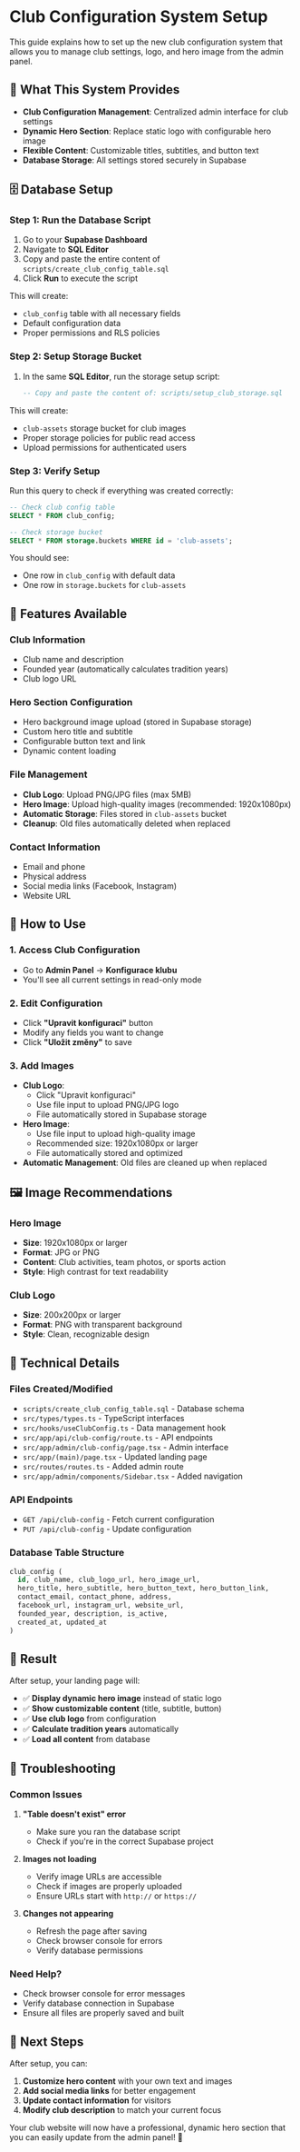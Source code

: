 # Club Configuration System Setup

This guide explains how to set up the new club configuration system that allows you to manage club settings, logo, and hero image from the admin panel.

## 🎯 **What This System Provides**

- **Club Configuration Management**: Centralized admin interface for club settings
- **Dynamic Hero Section**: Replace static logo with configurable hero image
- **Flexible Content**: Customizable titles, subtitles, and button text
- **Database Storage**: All settings stored securely in Supabase

## 🗄️ **Database Setup**

### Step 1: Run the Database Script

1. Go to your **Supabase Dashboard**
2. Navigate to **SQL Editor**
3. Copy and paste the entire content of `scripts/create_club_config_table.sql`
4. Click **Run** to execute the script

This will create:
- `club_config` table with all necessary fields
- Default configuration data
- Proper permissions and RLS policies

### Step 2: Setup Storage Bucket

1. In the same **SQL Editor**, run the storage setup script:
   ```sql
   -- Copy and paste the content of: scripts/setup_club_storage.sql
   ```

This will create:
- `club-assets` storage bucket for club images
- Proper storage policies for public read access
- Upload permissions for authenticated users

### Step 3: Verify Setup

Run this query to check if everything was created correctly:

```sql
-- Check club config table
SELECT * FROM club_config;

-- Check storage bucket
SELECT * FROM storage.buckets WHERE id = 'club-assets';
```

You should see:
- One row in `club_config` with default data
- One row in `storage.buckets` for `club-assets`

## 🎨 **Features Available**

### **Club Information**
- Club name and description
- Founded year (automatically calculates tradition years)
- Club logo URL

### **Hero Section Configuration**
- Hero background image upload (stored in Supabase storage)
- Custom hero title and subtitle
- Configurable button text and link
- Dynamic content loading

### **File Management**
- **Club Logo**: Upload PNG/JPG files (max 5MB)
- **Hero Image**: Upload high-quality images (recommended: 1920x1080px)
- **Automatic Storage**: Files stored in `club-assets` bucket
- **Cleanup**: Old files automatically deleted when replaced

### **Contact Information**
- Email and phone
- Physical address
- Social media links (Facebook, Instagram)
- Website URL

## 🚀 **How to Use**

### **1. Access Club Configuration**
- Go to **Admin Panel** → **Konfigurace klubu**
- You'll see all current settings in read-only mode

### **2. Edit Configuration**
- Click **"Upravit konfiguraci"** button
- Modify any fields you want to change
- Click **"Uložit změny"** to save

### **3. Add Images**
- **Club Logo**: 
  - Click "Upravit konfiguraci"
  - Use file input to upload PNG/JPG logo
  - File automatically stored in Supabase storage
- **Hero Image**: 
  - Use file input to upload high-quality image
  - Recommended size: 1920x1080px or larger
  - File automatically stored and optimized
- **Automatic Management**: Old files are cleaned up when replaced

## 🖼️ **Image Recommendations**

### **Hero Image**
- **Size**: 1920x1080px or larger
- **Format**: JPG or PNG
- **Content**: Club activities, team photos, or sports action
- **Style**: High contrast for text readability

### **Club Logo**
- **Size**: 200x200px or larger
- **Format**: PNG with transparent background
- **Style**: Clean, recognizable design

## 🔧 **Technical Details**

### **Files Created/Modified**
- `scripts/create_club_config_table.sql` - Database schema
- `src/types/types.ts` - TypeScript interfaces
- `src/hooks/useClubConfig.ts` - Data management hook
- `src/app/api/club-config/route.ts` - API endpoints
- `src/app/admin/club-config/page.tsx` - Admin interface
- `src/app/(main)/page.tsx` - Updated landing page
- `src/routes/routes.ts` - Added admin route
- `src/app/admin/components/Sidebar.tsx` - Added navigation

### **API Endpoints**
- `GET /api/club-config` - Fetch current configuration
- `PUT /api/club-config` - Update configuration

### **Database Table Structure**
```sql
club_config (
  id, club_name, club_logo_url, hero_image_url,
  hero_title, hero_subtitle, hero_button_text, hero_button_link,
  contact_email, contact_phone, address,
  facebook_url, instagram_url, website_url,
  founded_year, description, is_active,
  created_at, updated_at
)
```

## 🎉 **Result**

After setup, your landing page will:
- ✅ **Display dynamic hero image** instead of static logo
- ✅ **Show customizable content** (title, subtitle, button)
- ✅ **Use club logo** from configuration
- ✅ **Calculate tradition years** automatically
- ✅ **Load all content** from database

## 🚨 **Troubleshooting**

### **Common Issues**

1. **"Table doesn't exist" error**
   - Make sure you ran the database script
   - Check if you're in the correct Supabase project

2. **Images not loading**
   - Verify image URLs are accessible
   - Check if images are properly uploaded
   - Ensure URLs start with `http://` or `https://`

3. **Changes not appearing**
   - Refresh the page after saving
   - Check browser console for errors
   - Verify database permissions

### **Need Help?**
- Check browser console for error messages
- Verify database connection in Supabase
- Ensure all files are properly saved and built

## 🔄 **Next Steps**

After setup, you can:
1. **Customize hero content** with your own text and images
2. **Add social media links** for better engagement
3. **Update contact information** for visitors
4. **Modify club description** to match your current focus

Your club website will now have a professional, dynamic hero section that you can easily update from the admin panel! 🎯

